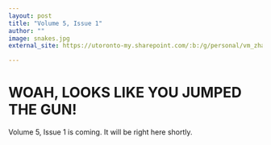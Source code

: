 ```yaml
---
layout: post
title: "Volume 5, Issue 1"
author: ""
image: snakes.jpg
external_site: https://utoronto-my.sharepoint.com/:b:/g/personal/vm_zhang_mail_utoronto_ca/EbDXD8GX2dZNmq6hYzWfJGcBlk1tTR1eKs4GNu_ItjkCgA?e=oXpd6i

---
```


# WOAH, LOOKS LIKE YOU JUMPED THE GUN!

Volume 5, Issue 1 is coming. It will be right here shortly.
